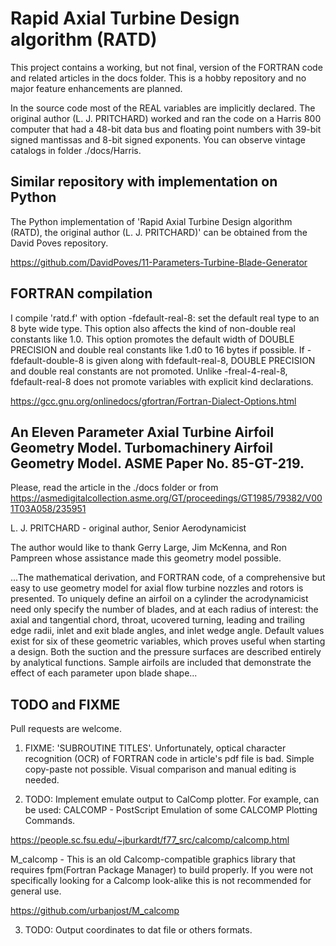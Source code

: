 # Rapid Axial Turbine Design algorithm (RATD)

This project contains a working, but not final, version of the FORTRAN code and related articles in the docs folder. This is a hobby repository and no major feature enhancements are planned.

In the source code most of the REAL variables are implicitly declared. The original author (L. J. PRITCHARD) worked and ran the code on a Harris 800 computer that had a 48-bit data bus and floating point numbers with 39-bit signed mantissas and 8-bit signed exponents. You can observe vintage catalogs in folder ./docs/Harris.

## Similar repository with implementation on Python
The Python implementation of 'Rapid Axial Turbine Design algorithm (RATD), the original author (L. J. PRITCHARD)' can be obtained from the David Poves repository.

https://github.com/DavidPoves/11-Parameters-Turbine-Blade-Generator

## FORTRAN сompilation
I compile 'ratd.f' with option -fdefault-real-8: set the default real type to an 8 byte wide type. This option also affects the kind of non-double real constants like 1.0. This option promotes the default width of DOUBLE PRECISION and double real constants like 1.d0 to 16 bytes if possible. If -fdefault-double-8 is given along with fdefault-real-8, DOUBLE PRECISION and double real constants are not promoted. Unlike -freal-4-real-8, fdefault-real-8 does not promote variables with explicit kind declarations.

https://gcc.gnu.org/onlinedocs/gfortran/Fortran-Dialect-Options.html

## An Eleven Parameter Axial Turbine Airfoil Geometry Model. Turbomachinery Airfoil Geometry Model. ASME Paper No. 85-GT-219.
Please, read the article in the ./docs folder or from https://asmedigitalcollection.asme.org/GT/proceedings/GT1985/79382/V001T03A058/235951

L. J. PRITCHARD - original author, Senior Aerodynamicist

The author would like to thank Gerry Large, Jim McKenna, and Ron Pampreen whose assistance made this geometry model possible.

...The mathematical derivation, and FORTRAN code, of a comprehensive but easy to use geometry model for axial flow turbine nozzles and rotors is presented. To uniquely define an airfoil on a cylinder the acrodynamicist need only specify the number of blades, and at each radius of interest: the axial and tangential chord, throat, ucovered turning, leading and trailing edge radii, inlet and exit blade angles, and inlet wedge angle. Default values exist for six of these geometric variables, which proves useful when starting a design. Both the suction and the pressure surfaces are described entirely by analytical functions. Sample airfoils are included that demonstrate the effect of each parameter upon blade shape...

## TODO and FIXME
Pull requests are welcome.

1. FIXME: 'SUBROUTINE TITLES'.
Unfortunately, optical character recognition (OCR) of FORTRAN code in article's pdf file is bad. Simple copy-paste not possible. Visual comparison and manual editing is needed.

2. TODO: Implement emulate output to CalComp plotter.
For example, can be used:
CALCOMP - PostScript Emulation of some CALCOMP Plotting Commands.

https://people.sc.fsu.edu/~jburkardt/f77_src/calcomp/calcomp.html

M_calcomp - This is an old Calcomp-compatible graphics library that requires fpm(Fortran Package Manager) to build properly. If you were not specifically looking for a Calcomp look-alike this is not recommended for general use.

https://github.com/urbanjost/M_calcomp

3. TODO: Output coordinates to dat file or others formats.
